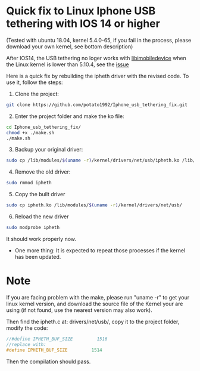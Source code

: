 # Quick fix to Linux Iphone USB tethering with IOS 14 or higher
(Tested with ubuntu 18.04, kernel 5.4.0-65, if you fail in the process, please download your own kernel, see bottom description)

After IOS14, the USB tethering no loger works with [libimobiledevice](https://github.com/libimobiledevice/libimobiledevice) when the Linux kernel is lower than 5.10.4, see the [issue](https://github.com/libimobiledevice/libimobiledevice/issues/1038)

Here is a quick fix by rebuilding the ipheth driver with the revised code. To use it, follow the steps:

1. Clone the project:
```bash
git clone https://github.com/potato1992/Iphone_usb_tethering_fix.git
```
2. Enter the project folder and make the ko file:
```bash
cd Iphone_usb_tethering_fix/
chmod +x ./make.sh
./make.sh
```
3. Backup your original driver:
```bash
sudo cp /lib/modules/$(uname -r)/kernel/drivers/net/usb/ipheth.ko /lib/modules/$(uname -r)/kernel/drivers/net/usb/ipheth.ko.bak
```
4. Remove the old driver:
```bash
sudo rmmod ipheth
```
5. Copy the built driver
```bash
sudo cp ipheth.ko /lib/modules/$(uname -r)/kernel/drivers/net/usb/
```
6. Reload the new driver
```bash
sudo modprobe ipheth
```

It should work properly now.

- One more thing:
It is expected to repeat those processes if the kernel has been updated.

# Note
If you are facing problem with the make, please run "uname -r" to get your linux kernel version, and download the source file of the Kernel your are using (if not found, use the nearest version may also work).

Then find the ipheth.c  at: drivers/net/usb/, copy it to the project folder, modify the code:
```C
//#define IPHETH_BUF_SIZE         1516
//replace with:
#define IPHETH_BUF_SIZE         1514
```
Then the compilation should pass.
